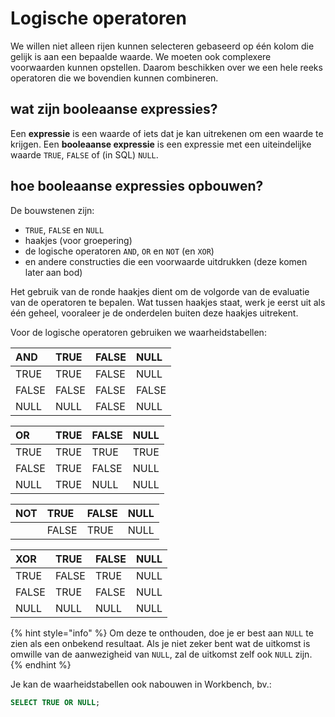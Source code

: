 # Logische operatoren

We willen niet alleen rijen kunnen selecteren gebaseerd op één kolom die gelijk is aan een bepaalde waarde. We moeten ook complexere voorwaarden kunnen opstellen. Daarom beschikken over we een hele reeks operatoren die we bovendien kunnen combineren.

## wat zijn booleaanse expressies?

Een **expressie** is een waarde of iets dat je kan uitrekenen om een waarde te krijgen. Een **booleaanse expressie** is een expressie met een uiteindelijke waarde `TRUE`, `FALSE` of \(in SQL\) `NULL`.

## hoe booleaanse expressies opbouwen?

De bouwstenen zijn:

* `TRUE`, `FALSE` en `NULL`
* haakjes \(voor groepering\)
* de logische operatoren `AND`, `OR` en `NOT` \(en `XOR`\)
* en andere constructies die een voorwaarde uitdrukken \(deze komen later aan bod\)

Het gebruik van de ronde haakjes dient om de volgorde van de evaluatie van de operatoren te bepalen. Wat tussen haakjes staat, werk je eerst uit als één geheel, vooraleer je de onderdelen buiten deze haakjes uitrekent.

Voor de logische operatoren gebruiken we waarheidstabellen:

| AND | TRUE | FALSE | NULL |
| :--- | :--- | :--- | :--- |
| TRUE | TRUE | FALSE | NULL |
| FALSE | FALSE | FALSE | FALSE |
| NULL | NULL | FALSE | NULL |

| OR | TRUE | FALSE | NULL |
| :--- | :--- | :--- | :--- |
| TRUE | TRUE | TRUE | TRUE |
| FALSE | TRUE | FALSE | NULL |
| NULL | TRUE | NULL | NULL |

| NOT | TRUE | FALSE | NULL |
| :--- | :--- | :--- | :--- |
|  | FALSE | TRUE | NULL |

| XOR | TRUE | FALSE | NULL |
| :--- | :--- | :--- | :--- |
| TRUE | FALSE | TRUE | NULL |
| FALSE | TRUE | FALSE | NULL |
| NULL | NULL | NULL | NULL |

{% hint style="info" %}
Om deze te onthouden, doe je er best aan `NULL` te zien als een onbekend resultaat. Als je niet zeker bent wat de uitkomst is omwille van de aanwezigheid van `NULL`, zal de uitkomst zelf ook `NULL` zijn.
{% endhint %}

Je kan de waarheidstabellen ook nabouwen in Workbench, bv.:

```sql
SELECT TRUE OR NULL;
```

